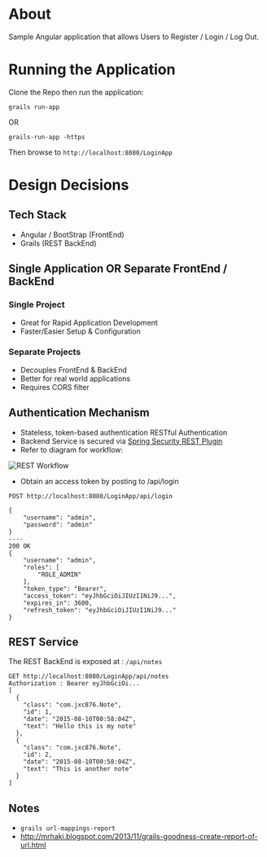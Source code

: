 # About

Sample Angular application that allows Users to Register / Login / Log Out. 

# Running the Application

Clone the Repo then run the application:

`grails run-app`

OR

`grails-run-app -https`

Then browse to `http://localhost:8080/LoginApp`


# Design Decisions

## Tech Stack

* Angular / BootStrap (FrontEnd)
* Grails (REST BackEnd)


## Single Application OR Separate FrontEnd / BackEnd

### Single Project

* Great for Rapid Application Development
* Faster/Easier Setup & Configuration

### Separate Projects

* Decouples FrontEnd & BackEnd
* Better for real world applications
* Requires CORS filter

## Authentication Mechanism 

* Stateless, token-based authentication RESTful Authentication
* Backend Service is secured via [Spring Security REST Plugin](https://grails.org/plugin/spring-security-rest)
* Refer to diagram for workflow:

![REST Workflow](http://alvarosanchez.github.io/grails-spring-security-rest/1.5.1/docs/img/rest.png)


* Obtain an access token by posting to /api/login

```
POST http://localhost:8080/LoginApp/api/login

{
    "username": "admin",
    "password": "admin"
}
----
200 OK
{
    "username": "admin",
    "roles": [
        "ROLE_ADMIN"
    ],
    "token_type": "Bearer",
    "access_token": "eyJhbGciOiJIUzI1NiJ9...",
    "expires_in": 3600,
    "refresh_token": "eyJhbGciOiJIUzI1NiJ9..."
}

```

## REST Service
 
The REST BackEnd is exposed at : `/api/notes`

```
GET http://localhost:8080/LoginApp/api/notes 
Authorization : Bearer eyJhbGciOi...
[
  {
    "class": "com.jxc876.Note",
    "id": 1,
    "date": "2015-08-10T00:58:04Z",
    "text": "Hello this is my note"
  },
  {
    "class": "com.jxc876.Note",
    "id": 2,
    "date": "2015-08-10T00:58:04Z",
    "text": "This is another note"
  }
]
```


## Notes

* `grails url-mappings-report`
* http://mrhaki.blogspot.com/2013/11/grails-goodness-create-report-of-url.html 

